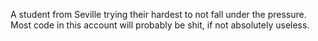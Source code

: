 A student from Seville trying their hardest to not fall under the pressure.
Most code in this account will probably be shit, if not absolutely useless.
